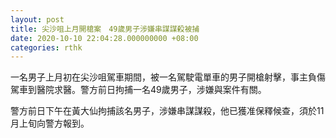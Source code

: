 ```yaml
---
layout: post
title: 尖沙咀上月開槍案　49歲男子涉嫌串謀謀殺被捕
date: 2020-10-10 22:04:28.000000000 +08:00
categories: rthk
---
```


一名男子上月初在尖沙咀駕車期間，被一名駕駛電單車的男子開槍射擊，事主負傷駕車到醫院求醫。警方前日拘捕一名49歲男子，涉嫌與案件有關。

警方前日下午在黃大仙拘捕該名男子，涉嫌串謀謀殺，他已獲准保釋候查，須於11月上旬向警方報到。

